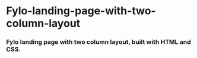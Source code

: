 # Fylo-landing-page-with-two-column-layout

### Fylo landing page with two column layout, built with HTML and CSS.

